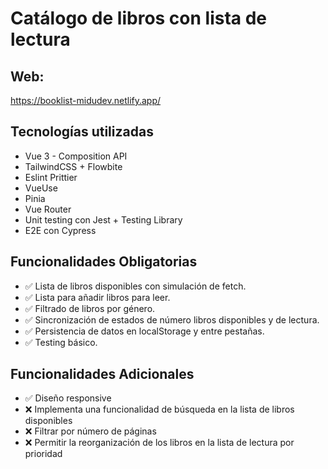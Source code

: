 # Catálogo de libros con lista de lectura

## Web:
https://booklist-midudev.netlify.app/

## Tecnologías utilizadas

- Vue 3 - Composition API
- TailwindCSS + Flowbite
- Eslint Prittier
- VueUse
- Pinia
- Vue Router
- Unit testing con Jest + Testing Library
- E2E con Cypress


## Funcionalidades Obligatorias

- ✅ Lista de libros disponibles con simulación de fetch.
- ✅ Lista para añadir libros para leer.
- ✅ Filtrado de libros por género.
- ✅ Sincronización de estados de número libros disponibles y de lectura.
- ✅ Persistencia de datos en localStorage y entre pestañas.
- ✅ Testing básico.

## Funcionalidades Adicionales

- ✅ Diseño responsive
- ❌ Implementa una funcionalidad de búsqueda en la lista de libros disponibles
- ❌ Filtrar por número de páginas
- ❌ Permitir la reorganización de los libros en la lista de lectura por prioridad
